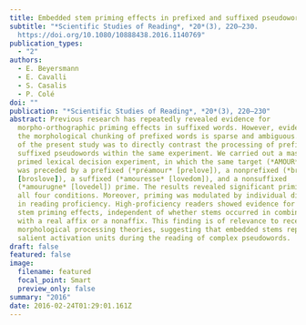 ```yaml
---
title: Embedded stem priming effects in prefixed and suffixed pseudowords
subtitle: "*Scientific Studies of Reading*, *20*(3), 220–230.
  https://doi.org/10.1080/10888438.2016.1140769"
publication_types:
  - "2"
authors:
  - E. Beyersmann
  - E. Cavalli
  - S. Casalis
  - P. Colé
doi: ""
publication: "*Scientific Studies of Reading*, *20*(3), 220–230"
abstract: Previous research has repeatedly revealed evidence for
  morpho-orthographic priming effects in suffixed words. However, evidence for
  the morphological chunking of prefixed words is sparse and ambiguous. The goal
  of the present study was to directly contrast the processing of prefixed and
  suffixed pseudowords within the same experiment. We carried out a masked
  primed lexical decision experiment, in which the same target (*AMOUR* [LOVE])
  was preceded by a prefixed (*préamour* [prelove]), a nonprefixed (*brosamour*
  [broslove]), a suffixed (*amouresse* [lovedom]), and a nonsuffixed
  (*amourugne* [lovedel]) prime. The results revealed significant priming across
  all four conditions. Moreover, priming was modulated by individual differences
  in reading proficiency. High-proficiency readers showed evidence for embedded
  stem priming effects, independent of whether stems occurred in combination
  with a real affix or a nonaffix. This finding is of relevance to recent
  morphological processing theories, suggesting that embedded stems represent
  salient activation units during the reading of complex pseudowords.
draft: false
featured: false
image:
  filename: featured
  focal_point: Smart
  preview_only: false
summary: "2016"
date: 2016-02-24T01:29:01.161Z
---
```

